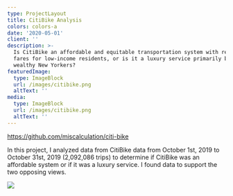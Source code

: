 ```yaml
---
type: ProjectLayout
title: CitiBike Analysis
colors: colors-a
date: '2020-05-01'
client: ''
description: >-
  Is CitiBike an affordable and equitable transportation system with reduced
  fares for low-income residents, or is it a luxury service primarily benefiting
  wealthy New Yorkers?
featuredImage:
  type: ImageBlock
  url: /images/citibike.png
  altText: ''
media:
  type: ImageBlock
  url: /images/citibike.png
  altText: ''
---
```

<https://github.com/miscalculation/citi-bike>

In this project, I analyzed data from CitiBike data from October 1st, 2019 to October 31st, 2019 (2,092,086 trips) to determine if CitiBike was an affordable system or if it was a luxury service. I found data to support the two opposing views.

![](/images/CitiBike_Map.png)
